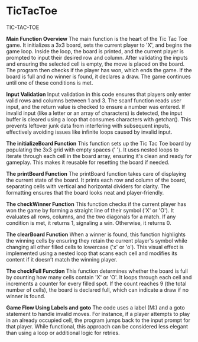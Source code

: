 # TicTacToe
TIC-TAC-TOE

**Main Function Overview**
The main function is the heart of the Tic Tac Toe game. It initializes a 3x3 board, sets the current player to 'X', and begins the game loop. 
Inside the loop, the board is printed, and the current player is prompted to input their desired row and column. After validating the inputs and ensuring the selected cell is empty, the move is placed on the board. 
The program then checks if the player has won, which ends the game. 
If the board is full and no winner is found, it declares a draw. 
The game continues until one of these conditions is met.

**Input Validation**
Input validation in this code ensures that players only enter valid rows and columns between 1 and 3. 
The scanf function reads user input, and the return value is checked to ensure a number was entered. If invalid input (like a letter or an array of characters) is detected, the input buffer is cleared using a loop that consumes characters with getchar(). 
This prevents leftover junk data from interfering with subsequent inputs, effectively avoiding issues like infinite loops caused by invalid input.


**The initializeBoard Function**
This function sets up the Tic Tac Toe board by populating the 3x3 grid with empty spaces (' '). 
It uses nested loops to iterate through each cell in the board array, ensuring it's clean and ready for gameplay. 
This makes it reusable for resetting the board if needed.

**The printBoard Function**
The printBoard function takes care of displaying the current state of the board. 
It prints each row and column of the board, separating cells with vertical and horizontal dividers for clarity. 
The formatting ensures that the board looks neat and player-friendly.

**The checkWinner Function**
This function checks if the current player has won the game by forming a straight line of their symbol ('X' or 'O'). 
It evaluates all rows, columns, and the two diagonals for a match. 
If any condition is met, it returns 1, signaling a win. Otherwise, it returns 0.

**The clearBoard Function**
When a winner is found, this function highlights the winning cells by ensuring they retain the current player's symbol while changing all other filled cells to lowercase ('x' or 'o'). 
This visual effect is implemented using a nested loop that scans each cell and modifies its content if it doesn’t match the winning player.


**The checkFull Function**
This function determines whether the board is full by counting how many cells contain 'X' or 'O'. 
It loops through each cell and increments a counter for every filled spot. 
If the count reaches 9 (the total number of cells), the board is declared full, which can indicate a draw if no winner is found.

**Game Flow Using Labels and goto**
The code uses a label (M:) and a goto statement to handle invalid moves. 
For instance, if a player attempts to play in an already occupied cell, the program jumps back to the input prompt for that player. 
While functional, this approach can be considered less elegant than using a loop or additional logic for retries.
